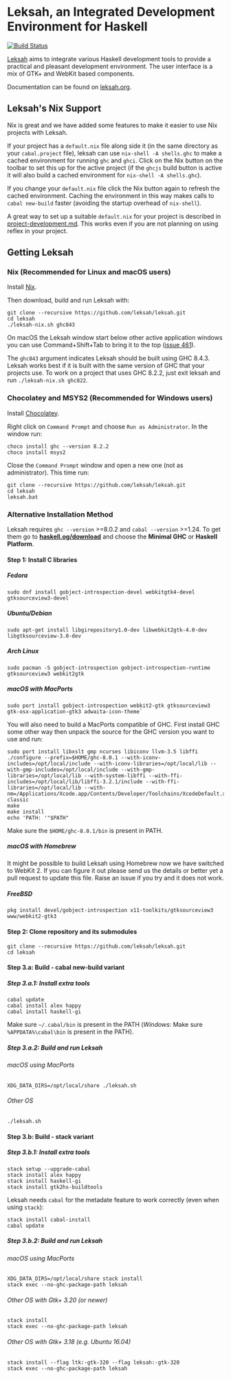 # Leksah, an Integrated Development Environment for Haskell

[![Build Status](https://secure.travis-ci.org/leksah/leksah.png)](http://travis-ci.org/leksah/leksah)

[Leksah](http://leksah.org/) aims to integrate various Haskell development
tools to provide a practical and pleasant development environment.
The user interface is a mix of GTK+ and WebKit based components.

Documentation can be found on [leksah.org](http://leksah.org/).

## Leksah's Nix Support

Nix is great and we have added some features to make it easier
to use Nix projects with Leksah.

If your project has a `default.nix` file along side it (in the same directory
as your `cabal.project` file), leksah can use `nix-shell -A shells.ghc`
to make a cached environment for running `ghc` and `ghci`.  Click on the Nix
button on the toolbar to set this up for the active project
(if the `ghcjs` build button is active it will also build a
cached environment for `nix-shell -A shells.ghc`).

If you change your `default.nix` file click the Nix button again to refresh
the cached environment.  Caching the environment in this way makes calls
to `cabal new-build` faster (avoiding the startup overhead of `nix-shell`).

A great way to set up a suitable `default.nix` for your project is
described in [project-development.md](https://github.com/reflex-frp/reflex-platform/blob/develop/docs/project-development.md).
This works even if you are not planning on using reflex in your project.

## Getting Leksah

### Nix (Recommended for Linux and macOS users)

Install [Nix](https://nixos.org/nix/).

Then download, build and run Leksah with:

```
git clone --recursive https://github.com/leksah/leksah.git
cd leksah
./leksah-nix.sh ghc843
```

On macOS the Leksah window start below other active application windows you can use
Command+Shift+Tab to bring it to the top
([issue 461](https://github.com/leksah/leksah/issues/461)).

The `ghc843` argument indicates Leksah should be built using GHC 8.4.3.  Leksah works best if
it is built with the same version of GHC that your projects use.  To work on a project that
uses GHC 8.2.2, just exit leksah and run `./leksah-nix.sh ghc822`.

### Chocolatey and MSYS2 (Recommended for Windows users)

Install [Chocolatey](https://chocolatey.org/).

Right click on `Command Prompt` and choose `Run as Administrator`.  In the window run:
```shell
choco install ghc --version 8.2.2
choco install msys2
```

Close the `Command Prompt` window and open a new one (not as administrator).  This time run:
```shell
git clone --recursive https://github.com/leksah/leksah.git
cd leksah
leksah.bat
```

### Alternative Installation Method

Leksah requires `ghc --version` >=8.0.2 and `cabal --version` >=1.24. To get them go to **[haskell.og/download](https://www.haskell.org/downloads)** and choose the **Minimal GHC** or **Haskell Platform**.

#### Step 1: Install C libraries

##### Fedora
```shell
sudo dnf install gobject-introspection-devel webkitgtk4-devel gtksourceview3-devel
```

##### Ubuntu/Debian
```shell
sudo apt-get install libgirepository1.0-dev libwebkit2gtk-4.0-dev libgtksourceview-3.0-dev
```

##### Arch Linux
```shell
sudo pacman -S gobject-introspection gobject-introspection-runtime gtksourceview3 webkit2gtk
```

##### macOS with MacPorts
```shell
sudo port install gobject-introspection webkit2-gtk gtksourceview3 gtk-osx-application-gtk3 adwaita-icon-theme`
```
You will also need to build a MacPorts compatible of GHC. First install GHC some other way then unpack the source for the GHC version you want to use and run:
```shell
sudo port install libxslt gmp ncurses libiconv llvm-3.5 libffi
./configure --prefix=$HOME/ghc-8.0.1 --with-iconv-includes=/opt/local/include --with-iconv-libraries=/opt/local/lib --with-gmp-includes=/opt/local/include --with-gmp-libraries=/opt/local/lib --with-system-libffi --with-ffi-includes=/opt/local/lib/libffi-3.2.1/include --with-ffi-libraries=/opt/local/lib --with-nm=/Applications/Xcode.app/Contents/Developer/Toolchains/XcodeDefault.xctoolchain/usr/bin/nm-classic
make
make install
echo 'PATH: '"$PATH"
```

Make sure the `$HOME/ghc-8.0.1/bin` is present in PATH.

##### macOS with Homebrew
It might be possible to build Leksah using Homebrew now we have switched to WebKit 2.  If you can figure it out please send us the details or better yet a pull request to update this file.  Raise an issue if you try and it does not work.

##### FreeBSD
```shell
pkg install devel/gobject-introspection x11-toolkits/gtksourceview3 www/webkit2-gtk3
```

#### Step 2: Clone repository and its submodules
```shell
git clone --recursive https://github.com/leksah/leksah.git
cd leksah
```

#### Step 3.a: Build - cabal new-build variant
##### Step 3.a.1: Install extra tools
```shell
cabal update
cabal install alex happy
cabal install haskell-gi
```
Make sure `~/.cabal/bin` is present in the PATH (*Windows:* Make sure `%APPDATA%\cabal\bin` is present in the PATH).

##### Step 3.a.2: Build and run Leksah
###### macOS using MacPorts
```shell
XDG_DATA_DIRS=/opt/local/share ./leksah.sh
```
###### Other OS
```shell
./leksah.sh
```

#### Step 3.b: Build - stack variant
##### Step 3.b.1: Install extra tools
```shell
stack setup --upgrade-cabal
stack install alex happy
stack install haskell-gi
stack install gtk2hs-buildtools
```

Leksah needs `cabal` for the metadate feature to work correctly
(even when using `stack`):

```shell
stack install cabal-install
cabal update
```

##### Step 3.b.2: Build and run Leksah
###### macOS using MacPorts
```shell
XDG_DATA_DIRS=/opt/local/share stack install
stack exec --no-ghc-package-path leksah
```

###### Other OS with Gtk+ 3.20 (or newer)
```shell
stack install
stack exec --no-ghc-package-path leksah
```

###### Other OS with Gtk+ 3.18 (e.g. Ubuntu 16.04)
```shell
stack install --flag ltk:-gtk-320 --flag leksah:-gtk-320
stack exec --no-ghc-package-path leksah
```

